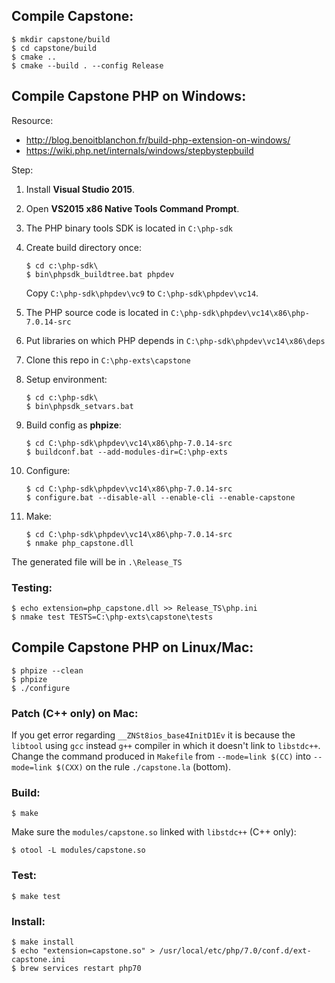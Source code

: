 ## Compile Capstone:

```
$ mkdir capstone/build
$ cd capstone/build
$ cmake ..
$ cmake --build . --config Release
```

## Compile Capstone PHP on Windows:

Resource:

* http://blog.benoitblanchon.fr/build-php-extension-on-windows/
* https://wiki.php.net/internals/windows/stepbystepbuild

Step:

1. Install **Visual Studio 2015**.
2. Open **VS2015 x86 Native Tools Command Prompt**.
3. The PHP binary tools SDK is located in `C:\php-sdk`
4. Create build directory once:
   ```
   $ cd c:\php-sdk\
   $ bin\phpsdk_buildtree.bat phpdev
   ``` 
   
   Copy `C:\php-sdk\phpdev\vc9` to `C:\php-sdk\phpdev\vc14`.

5. The PHP source code is located in `C:\php-sdk\phpdev\vc14\x86\php-7.0.14-src`
6. Put libraries on which PHP depends in `C:\php-sdk\phpdev\vc14\x86\deps`
6. Clone this repo in `C:\php-exts\capstone`
7. Setup environment:

   ```
   $ cd c:\php-sdk\
   $ bin\phpsdk_setvars.bat
   ```

7. Build config as **phpize**:
   
   ```
   $ cd C:\php-sdk\phpdev\vc14\x86\php-7.0.14-src
   $ buildconf.bat --add-modules-dir=C:\php-exts
   ```

5. Configure:

   ```
   $ cd C:\php-sdk\phpdev\vc14\x86\php-7.0.14-src
   $ configure.bat --disable-all --enable-cli --enable-capstone
   ```

6. Make:

   ```
   $ cd C:\php-sdk\phpdev\vc14\x86\php-7.0.14-src
   $ nmake php_capstone.dll
   ```

The generated file will be in `.\Release_TS`

### Testing:

```
$ echo extension=php_capstone.dll >> Release_TS\php.ini
$ nmake test TESTS=C:\php-exts\capstone\tests
```

## Compile Capstone PHP on Linux/Mac:

```
$ phpize --clean
$ phpize
$ ./configure
```

### Patch (C++ only) on Mac:

If you get error regarding `__ZNSt8ios_base4InitD1Ev` it is because the `libtool`
using `gcc` instead `g++` compiler in which it doesn't link to `libstdc++`.
Change the command produced in `Makefile` from `--mode=link $(CC)` into `--mode=link $(CXX)`
on the rule `./capstone.la` (bottom).

### Build:
```
$ make
```

Make sure the `modules/capstone.so` linked with `libstdc++` (C++ only):
```
$ otool -L modules/capstone.so
```

### Test:
```
$ make test
```

### Install:
```
$ make install
$ echo "extension=capstone.so" > /usr/local/etc/php/7.0/conf.d/ext-capstone.ini
$ brew services restart php70
```

